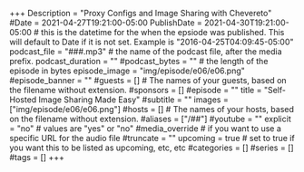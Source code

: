 +++
Description = "Proxy Configs and Image Sharing with Chevereto"
#Date = 2021-04-27T19:21:00-05:00
PublishDate = 2021-04-30T19:21:00-05:00 # this is the datetime for the when the epsiode was published. This will default to Date if it is not set. Example is "2016-04-25T04:09:45-05:00"
podcast_file = "###.mp3" # the name of the podcast file, after the media prefix.
podcast_duration = ""
#podcast_bytes = "" # the length of the episode in bytes
episode_image = "img/episode/e06/e06.png"
#episode_banner = ""
#guests = [] # The names of your guests, based on the filename without extension.
#sponsors = []
#episode = ""
title = "Self-Hosted Image Sharing Made Easy"
#subtitle = ""
images = ["img/episode/e06/e06.png"]
#hosts = [] # The names of your hosts, based on the filename without extension.
#aliases = ["/##"]
#youtube = ""
explicit = "no" # values are "yes" or "no"
#media_override # if you want to use a specific URL for the audio file
#truncate = ""
upcoming = true # set to true if you want this to be listed as upcoming, etc, etc
#categories = []
#series = []
#tags = []
+++
